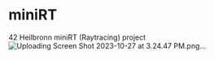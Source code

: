 # miniRT
42 Heilbronn miniRT (Raytracing) project
![Uploading Screen Shot 2023-10-27 at 3.24.47 PM.png…]()
